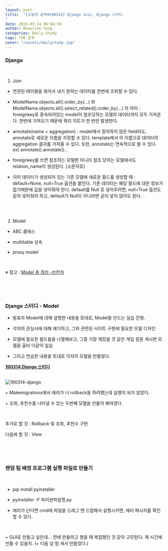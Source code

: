 ```yaml
---
layout: post
title:  "[오늘의 공부#190314] Django Join, Django 스터디
"
date: 2019-03-14 06:04:59
author: Roseline Song
categories: Daily-Study
tags: 기록 공부
cover: "/assets/dailystudy.jpg"
---
```


### Django 

<br>

1. Join 

- 연관된 테이블을 묶어서 내가 원하는 데이터를 한번에 조회할 수 있다.

- ModelName.objects.all().order_by(...) 와 ModelName.objects.all().select_related().order_by(...) 의 차이 : foreignkey로 종속되어있는 model이 참조당하는 모델의 데이터까지 모두 가져온다. 한번에 가져오기 때문에 쿼리 히트가 한 번만 발생한다.

- annotate(name = aggregation) : model에서 정의하지 않은 field라도, annotate로 새로운 이름을 지정할 수 있다. template에서 이 이름으로  데이터의 aggregation 결과를 가져올 수 있다. 또한, annotate는 연속적으로 쓸 수 있다. ex) annotate().annotate()...

- foreignkey를 쓰면 참조하는 모델뿐 아니라 참조 당하는 모델에서도 relation_name이 생성된다. (소문자로)

- 이미 데이터가 생성되어 있는 기존 모델에 새로운 필드를 생성할 때 : default=None, null=True 옵션을 붙인다. 기존 데이터는 해당 필드에 대한 정보가 없기때문에 값을 넣어줘야 한다. default를 Null 로 넣어주려면, null=True 옵션도 같이 넣어줘야 하고, default가 Null이 아니라면 굳이 넣지 않아도 된다. 

<br>​

2. Model

- ABC 클래스

- multitable 상속

- proxy model

​

※ 참고 : [Model 총 정리 -브런치](https://brunch.co.kr/@ddangdol/1)

​

<br>

### Django 스터디 - Model 


- 발표자 Model에 대해 설명한 내용을 토대로, Model을 만드는 실습 진행.

- 각자의 관심사에 대해 얘기하고, 그와 관련된 사이트 구현에 필요한 모델 디자인

- 모델에 필요한 필드들을 나열해보고, 그중 가장 재밌을 것 같은 게임 질문 게시판 모델을 골라 다같이 실습 

- 그리고 연습한 내용을 토대로 각자의 모델을 만들었다.

**[190314 Django 스터디](https://djangohy.github.io/Model)**

<br>
<img src="https://postfiles.pstatic.net/MjAxOTAzMTdfMTQ0/MDAxNTUyODA0NTE3NTk0.20ZBAOmm7ify6EqS3bEna8fzbLTJKWEmae93z5Om9GQg.530yVAZk-S3EL8M64No16h0iw0-NG3ZYXHF0TSCqOQ8g.JPEG.guseod24/SE-ba3834a2-80ce-4103-ba88-187e8d890c7b.jpg?type=w966" alt="190314-django">
<br>

\+ Makemigrations에서 에러가 나 rollback을 하려했는데 실행이 되지 않았다. 

\+ 조회, 추천수를 나타낼 수 있는 두번째 모델을 만들어 봐야겠다.

​

추가로 할 것 : Rollback 및 조회, 추천수 구현

다음에 할 것 : View 

​

​

### 랜덤 팀 배정 프로그램 실행 파일로 만들기 

<br>

- pip install pyinstaller 

- pyinstaller -F 파이썬파일명.py

- 에러가 난다면 cmd에 파일을 드래그 앤 드랍해서 실행시키면, 에러 메시지를 확인할 수 있다. 

​

\+ GUI로 만들고 싶은데... 전에 만들려고 했을 때 복잡했던 것 같아 고민된다. 제 시간에 만들 수 있을지. (\+ 다음 날 밤 새서 만들었다.)